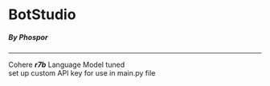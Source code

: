 <h1><b>BotStudio</b></h1>
<h5>By Phospor</h5>
<hr>
<p>Cohere <b><em>r7b</em></b> Language Model tuned <br> set up custom API key for use in main.py file</p>
